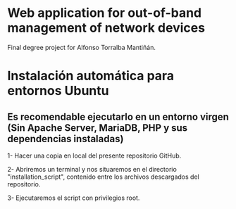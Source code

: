 # Web application for out-of-band management of network devices 

Final degree project for Alfonso Torralba Mantiñán. 

# Instalación automática para entornos Ubuntu

  ## Es recomendable ejecutarlo en un entorno virgen (Sin Apache Server, MariaDB, PHP y sus dependencias instaladas)
  
  1- Hacer una copia en local del presente repositorio GitHub.
  
  2- Abriremos un terminal y nos situaremos en el directorio "installation_script", contenido entre los archivos descargados del repositorio.
  
  3- Ejecutaremos el script con privilegios root.
